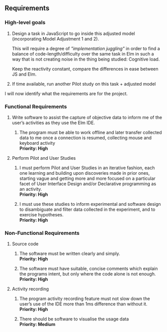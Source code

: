 ## Requirements

### High-level goals

1. Design a task in JavaScript to go inside this adjusted model
   (incorporating Model Adjustment 1 and 2).

     This will require a degree of *"implementation juggling"* in order to find a
     balance of code-length/difficulty over the same task in Elm in such a way
     that is not creating noise in the thing being studied: Cognitive load. 

     Keep the reactivity constant, compare the differences in ease between JS and
     Elm.

2. If time available, run another Pilot study on this task + adjusted model

I will now identify what the requirements are for the project.

### Functional Requirements

1.  Write software to assist the capture of objective data to inform me
    of the user’s activities as they use the Elm IDE.

    1.  The program must be able to work offline and later transfer
        collected data to me once a connection is resumed, collecting
        mouse and keyboard activity\
        **Priority: High**

2.  Perform Pilot and User Studies

    1.  I must perform Pilot and User Studies in an iterative fashion,
        each one learning and building upon discoveries made in prior
        ones, starting vague and getting more and more focused on a
        particular facet of User Interface Design and/or Declarative
        programming as an activity.\
        **Priority: High**

    2.  I must use these studies to inform experimental and software
        design to disambiguate and filter data collected in the
        experiment, and to exercise hypotheses.\
        **Priority: High**

### Non-Functional Requirements

1.  Source code

    1.  The software must be written clearly and simply.\
        **Priority: High**

    2.  The software must have suitable, concise comments which explain
        the programs intent, but only where the code alone is not
        enough.\
        **Priority: High**

2.  Activity recording

    1.  The program activity recording feature must not slow down the
        user’s use of the IDE more than 1ms difference than without it.\
        **Priority: High**

    2.  There should be software to visualise the usage data\
        **Priority: Medium**
